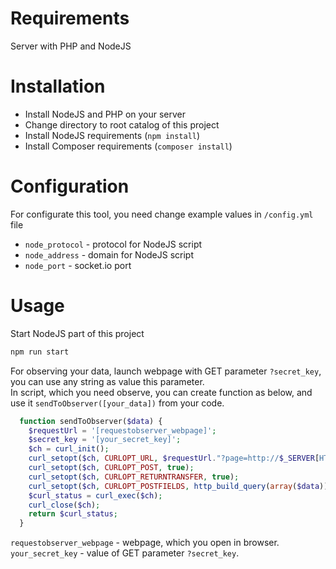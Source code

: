 # Requirements
Server with PHP and NodeJS 

# Installation
- Install NodeJS and PHP on your server
- Change directory to root catalog of this project
- Install NodeJS requirements (`npm install`)
- Install Composer requirements (`composer install`)

# Configuration
For configurate this tool, you need change example values in `/config.yml` file
- `node_protocol` - protocol for NodeJS script
- `node_address` - domain for NodeJS script
- `node_port` - socket.io port
# Usage
Start NodeJS part of this project 
```bash
npm run start
```
For observing your data, launch webpage with GET parameter `?secret_key`, you can use any string as value this parameter.  
In script, which you need observe, you can create function as below, and use it `sendToObserver([your_data])` from your code.
```php
  function sendToObserver($data) {
    $requestUrl = '[requestobserver_webpage]';
    $secret_key = '[your_secret_key]';
    $ch = curl_init();
    curl_setopt($ch, CURLOPT_URL, $requestUrl."?page=http://$_SERVER[HTTP_HOST]$_SERVER[REQUEST_URI]".'&secret_key='.$secret_key);
    curl_setopt($ch, CURLOPT_POST, true);
    curl_setopt($ch, CURLOPT_RETURNTRANSFER, true);
    curl_setopt($ch, CURLOPT_POSTFIELDS, http_build_query(array($data)));
    $curl_status = curl_exec($ch);
    curl_close($ch);
    return $curl_status;
  }
```

`requestobserver_webpage` - webpage, which you open in browser.  
`your_secret_key` - value of GET parameter `?secret_key`.